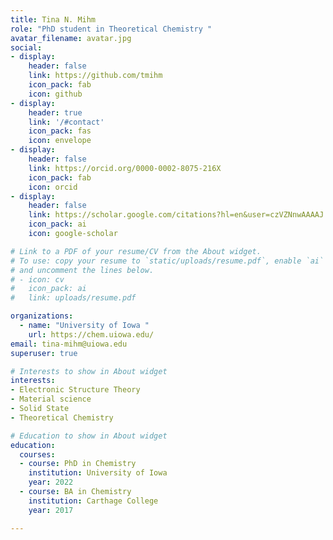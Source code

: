 ```yaml
---
title: Tina N. Mihm
role: "PhD student in Theoretical Chemistry "
avatar_filename: avatar.jpg
social:
- display:
    header: false
    link: https://github.com/tmihm
    icon_pack: fab
    icon: github 
- display:
    header: true
    link: '/#contact'
    icon_pack: fas
    icon: envelope
- display:
    header: false
    link: https://orcid.org/0000-0002-8075-216X
    icon_pack: fab
    icon: orcid
- display:
    header: false
    link: https://scholar.google.com/citations?hl=en&user=czVZNnwAAAAJ
    icon_pack: ai
    icon: google-scholar

# Link to a PDF of your resume/CV from the About widget.
# To use: copy your resume to `static/uploads/resume.pdf`, enable `ai` icons in `params.toml`,
# and uncomment the lines below.
# - icon: cv
#   icon_pack: ai
#   link: uploads/resume.pdf

organizations:
  - name: "University of Iowa "
    url: https://chem.uiowa.edu/
email: tina-mihm@uiowa.edu
superuser: true

# Interests to show in About widget
interests:
- Electronic Structure Theory 
- Material science
- Solid State 
- Theoretical Chemistry

# Education to show in About widget
education:
  courses:
  - course: PhD in Chemistry
    institution: University of Iowa
    year: 2022
  - course: BA in Chemistry
    institution: Carthage College
    year: 2017

---
```


